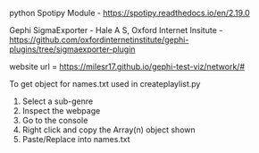 python
Spotipy Module - https://spotipy.readthedocs.io/en/2.19.0

Gephi
SigmaExporter - Hale A S, Oxford Internet Insitute - https://github.com/oxfordinternetinstitute/gephi-plugins/tree/sigmaexporter-plugin

website url = https://milesr17.github.io/gephi-test-viz/network/#

To get object for names.txt used in createplaylist.py
1. Select a sub-genre
2. Inspect the webpage
3. Go to the console
4. Right click and copy the Array(n) object shown
5. Paste/Replace into names.txt
